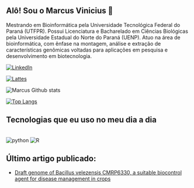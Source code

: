 ## Alô! Sou o Marcus Vinicius 👋

Mestrando em Bioinformática pela Universidade Tecnológica Federal do Paraná (UTFPR). Possui Licenciatura e Bacharelado em Ciências Biológicas pela Universidade Estadual do Norte do Paraná (UENP). Atuo na área de bioinformática, com ênfase na montagem, análise e extração de características genômicas voltadas para aplicações em pesquisa e desenvolvimento em biotecnologia.

[![LinkedIn](https://img.shields.io/badge/LinkedIn-0077B5?style=for-the-badge&logo=linkedin&logoColor=white
)](https://www.linkedin.com/in/marcus-vinicius-da-silva-rodrigues-88652325b/)

[![Lattes](https://img.shields.io/badge/Lattes-0055A4?style=for-the-badge&logo=lattes&logoColor=white)](http://lattes.cnpq.br/1034886569235480)

![Marcus Github stats](https://github-readme-stats.vercel.app/api?username=marcusviniciusrodrigues&show_icons=true&theme=radical)

[![Top Langs](https://github-readme-stats.vercel.app/api/top-langs/?username=marcusviniciusrodrigues)](https://github.com/anuraghazra/github-readme-stats)

## Tecnologias que eu uso no meu dia a dia

<div style="display: inline_block"><br/>
  <img aling="center" alt="python" src="https://img.shields.io/badge/Python-3776AB?style=for-the-badge&logo=python&logoColor=white" />
  <img aling="center" alt="R" src="https://img.shields.io/badge/R-276DC3?style=for-the-badge&logo=r&logoColor=white)" />
</div> 

## Último artigo publicado:
- [Draft genome of Bacillus velezensis CMRP6330, a suitable biocontrol agent for disease management in crops](https://journals.asm.org/doi/10.1128/mra.00657-24)<br/> 
